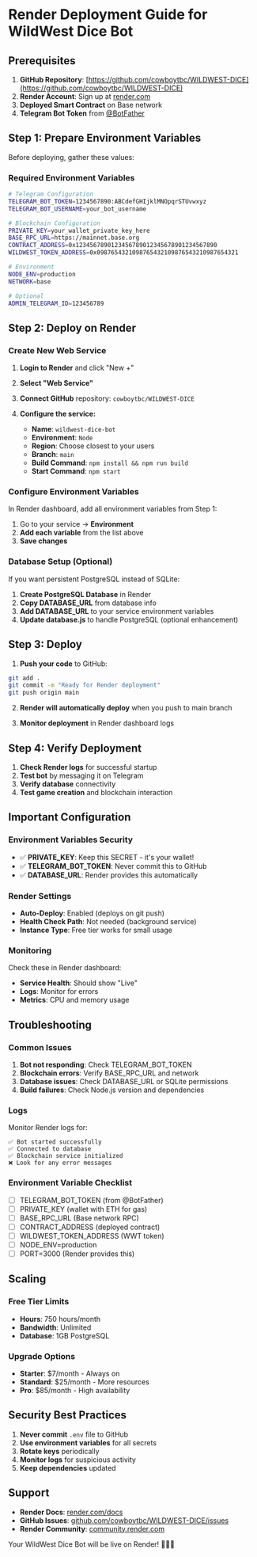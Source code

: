 # Render Deployment Guide for WildWest Dice Bot

## Prerequisites

1. **GitHub Repository**: [https://github.com/cowboytbc/WILDWEST-DICE](https://github.com/cowboytbc/WILDWEST-DICE)
2. **Render Account**: Sign up at [render.com](https://render.com)
3. **Deployed Smart Contract** on Base network
4. **Telegram Bot Token** from [@BotFather](https://t.me/BotFather)

## Step 1: Prepare Environment Variables

Before deploying, gather these values:

### Required Environment Variables

```bash
# Telegram Configuration
TELEGRAM_BOT_TOKEN=1234567890:ABCdefGHIjklMNOpqrSTUvwxyz
TELEGRAM_BOT_USERNAME=your_bot_username

# Blockchain Configuration  
PRIVATE_KEY=your_wallet_private_key_here
BASE_RPC_URL=https://mainnet.base.org
CONTRACT_ADDRESS=0x1234567890123456789012345678901234567890
WILDWEST_TOKEN_ADDRESS=0x0987654321098765432109876543210987654321

# Environment
NODE_ENV=production
NETWORK=base

# Optional
ADMIN_TELEGRAM_ID=123456789
```

## Step 2: Deploy on Render

### Create New Web Service

1. **Login to Render** and click "New +"
2. **Select "Web Service"**
3. **Connect GitHub** repository: `cowboytbc/WILDWEST-DICE`
4. **Configure the service:**

   - **Name**: `wildwest-dice-bot`
   - **Environment**: `Node`
   - **Region**: Choose closest to your users
   - **Branch**: `main`
   - **Build Command**: `npm install && npm run build`
   - **Start Command**: `npm start`

### Configure Environment Variables

In Render dashboard, add all environment variables from Step 1:

1. Go to your service → **Environment**
2. **Add each variable** from the list above
3. **Save changes**

### Database Setup (Optional)

If you want persistent PostgreSQL instead of SQLite:

1. **Create PostgreSQL Database** in Render
2. **Copy DATABASE_URL** from database info
3. **Add DATABASE_URL** to your service environment variables
4. **Update database.js** to handle PostgreSQL (optional enhancement)

## Step 3: Deploy

1. **Push your code** to GitHub:
```bash
git add .
git commit -m "Ready for Render deployment"
git push origin main
```

2. **Render will automatically deploy** when you push to main branch

3. **Monitor deployment** in Render dashboard logs

## Step 4: Verify Deployment

1. **Check Render logs** for successful startup
2. **Test bot** by messaging it on Telegram
3. **Verify database** connectivity
4. **Test game creation** and blockchain interaction

## Important Configuration

### Environment Variables Security

- ✅ **PRIVATE_KEY**: Keep this SECRET - it's your wallet!
- ✅ **TELEGRAM_BOT_TOKEN**: Never commit this to GitHub
- ✅ **DATABASE_URL**: Render provides this automatically

### Render Settings

- **Auto-Deploy**: Enabled (deploys on git push)
- **Health Check Path**: Not needed (background service)
- **Instance Type**: Free tier works for small usage

### Monitoring

Check these in Render dashboard:
- **Service Health**: Should show "Live"
- **Logs**: Monitor for errors
- **Metrics**: CPU and memory usage

## Troubleshooting

### Common Issues

1. **Bot not responding**: Check TELEGRAM_BOT_TOKEN
2. **Blockchain errors**: Verify BASE_RPC_URL and network
3. **Database issues**: Check DATABASE_URL or SQLite permissions
4. **Build failures**: Check Node.js version and dependencies

### Logs

Monitor Render logs for:
```
✅ Bot started successfully
✅ Connected to database
✅ Blockchain service initialized
❌ Look for any error messages
```

### Environment Variable Checklist

- [ ] TELEGRAM_BOT_TOKEN (from @BotFather)
- [ ] PRIVATE_KEY (wallet with ETH for gas)
- [ ] BASE_RPC_URL (Base network RPC)
- [ ] CONTRACT_ADDRESS (deployed contract)
- [ ] WILDWEST_TOKEN_ADDRESS (WWT token)
- [ ] NODE_ENV=production
- [ ] PORT=3000 (Render provides this)

## Scaling

### Free Tier Limits
- **Hours**: 750 hours/month
- **Bandwidth**: Unlimited
- **Database**: 1GB PostgreSQL

### Upgrade Options
- **Starter**: $7/month - Always on
- **Standard**: $25/month - More resources
- **Pro**: $85/month - High availability

## Security Best Practices

1. **Never commit** `.env` file to GitHub
2. **Use environment variables** for all secrets
3. **Rotate keys** periodically
4. **Monitor logs** for suspicious activity
5. **Keep dependencies** updated

## Support

- **Render Docs**: [render.com/docs](https://render.com/docs)
- **GitHub Issues**: [github.com/cowboytbc/WILDWEST-DICE/issues](https://github.com/cowboytbc/WILDWEST-DICE/issues)
- **Render Community**: [community.render.com](https://community.render.com)

Your WildWest Dice Bot will be live on Render! 🤠🎲🚀